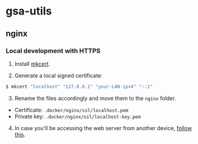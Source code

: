 # gsa-utils

## nginx

### Local development with HTTPS

1. Install [mkcert](https://github.com/FiloSottile/mkcert#installation).

2. Generate a local signed certificate:

```bash
$ mkcert "localhost" "127.0.0.1" "your-LAN-ipv4" "::1"
```

3. Rename the files accordingly and move them to the `nginx` folder.

- Certificate: `.docker/nginx/ssl/localhost.pem`
- Private key: `.docker/nginx/ssl/localhost-key.pem`

4. In case you'll be accessing the web server from another
   device, [follow this](https://github.com/FiloSottile/mkcert#mobile-devices).

